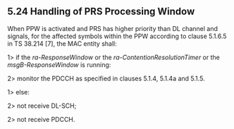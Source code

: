 ## 5.24 Handling of PRS Processing Window

When PPW is activated and PRS has higher priority than DL channel and
signals, for the affected symbols within the PPW according to clause
5.1.6.5 in TS 38.214 \[7\], the MAC entity shall:

1\> if the *ra-ResponseWindow* or the *ra-ContentionResolutionTimer* or
the *msgB-ResponseWindow* is running:

2\> monitor the PDCCH as specified in clauses 5.1.4, 5.1.4a and 5.1.5.

1\> else:

2\> not receive DL-SCH;

2\> not receive PDCCH.